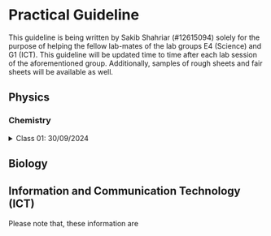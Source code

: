 # Practical Guideline
This guideline is being written by Sakib Shahriar (#12615094) solely for the purpose of helping the fellow lab-mates of the lab groups E4 (Science) and G1 (ICT). This guideline will be updated time to time after each lab session of the aforementioned group. Additionally, samples of rough sheets and fair sheets will be available as well.
## Physics
### Chemistry
<details>
  <summary>Class 01: 30/09/2024</summary>
  On this day, during the lab class, besides an introductory session on lab apparatus, a sample of preparing rough sheets was demonstrated. The instructions are listed below:
  
  + Use A4 sized paper.
  + On the top right corner, over the horizontal margin, write the roll number (don't use #) and date (in the next line).
  + In the main body of the rough sheet, you have to write 6 points (Number of the Experiment, Name of the Experiment, Principle, Required Apparatus, Required Chemicals, Table). These are to be written in left alignment.
  + The table is to be made with a pencil, and the rest of the writings are to be done with a black pen.
</details>

## Biology
## Information and Communication Technology (ICT)

Please note that, these information are 
